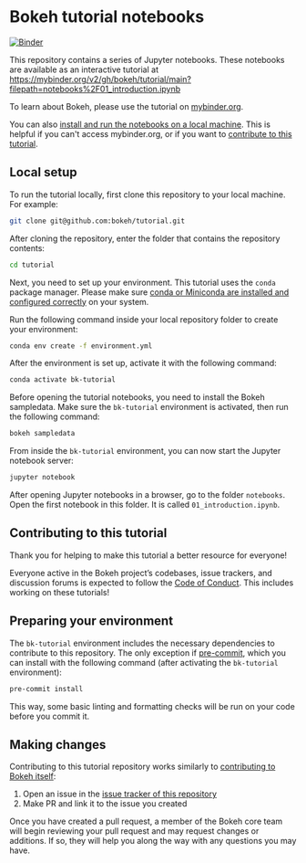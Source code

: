 # Bokeh tutorial notebooks

[![Binder](https://mybinder.org/badge_logo.svg)](https://mybinder.org/v2/gh/bokeh/tutorial/main?filepath=notebooks%2F01_introduction.ipynb)

This repository contains a series of Jupyter notebooks.
These notebooks are available as an interactive tutorial at
https://mybinder.org/v2/gh/bokeh/tutorial/main?filepath=notebooks%2F01_introduction.ipynb

To learn about Bokeh, please use the tutorial on [mybinder.org](https://mybinder.org/v2/gh/bokeh/tutorial/main?filepath=notebooks%2F01_introduction.ipynb).

You can also [install and run the notebooks on a local machine](#local-setup).
This is helpful if you can't access mybinder.org, or if you want to
[contribute to this tutorial](#contributing-to-this-tutorial).

## Local setup

To run the tutorial locally, first clone this repository to your local machine.
For example:

```bash
git clone git@github.com:bokeh/tutorial.git
```

After cloning the repository, enter the folder that contains the repository contents:

```bash
cd tutorial
```

Next, you need to set up your environment. This tutorial uses the `conda` package
manager.
Please make sure
[conda or Miniconda are installed and configured correctly](https://docs.conda.io/projects/conda/en/stable/)
on your system.

Run the following command inside your local repository folder to create your environment:

```bash
conda env create -f environment.yml
```

After the environment is set up, activate it with the following command:

```bash
conda activate bk-tutorial
```

Before opening the tutorial notebooks, you need to install the Bokeh sampledata.
Make sure the ``bk-tutorial`` environment is activated, then run the following command:

```bash
bokeh sampledata
```

From inside the  ``bk-tutorial`` environment, you can now start the Jupyter notebook
server:

```bash
jupyter notebook
```

After opening Jupyter notebooks in a browser, go to the folder `notebooks`.
Open the first notebook in this folder. It is called `01_introduction.ipynb`.

## Contributing to this tutorial

Thank you for helping to make this tutorial a better resource for everyone!

Everyone active in the Bokeh project’s codebases, issue trackers, and discussion forums
is expected to follow the
[Code of Conduct](https://github.com/bokeh/bokeh/blob/main/docs/CODE_OF_CONDUCT.md).
This includes working on these tutorials!

## Preparing your environment

The ``bk-tutorial`` environment includes the necessary dependencies to contribute to
this repository. The only exception if [pre-commit](https://pre-commit.com/), which
you can install with the following command (after activating the ``bk-tutorial``
environment):

```bash
pre-commit install
```

This way, some basic linting and formatting checks will be run on your code before
you commit it.

## Making changes

Contributing to this tutorial repository works similarly to
[contributing to Bokeh itself](https://docs.bokeh.org/en/latest/docs/dev_guide.html):

1. Open an issue in the [issue tracker of this repository](https://github.com/bokeh/tutorial/issues)
2. Make PR and link it to the issue you created

Once you have created a pull request, a member of the Bokeh core team will begin reviewing your pull request and may request changes or additions. If so, they will help you along the way with any questions you may have.
